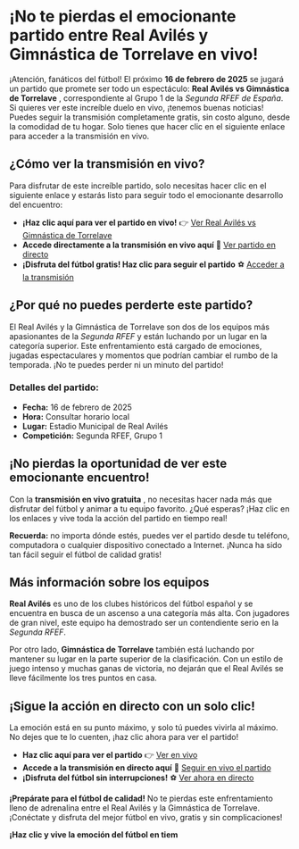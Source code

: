 # ¡No te pierdas el emocionante partido entre Real Avilés y Gimnástica de Torrelave en vivo!

¡Atención, fanáticos del fútbol! El próximo **16 de febrero de 2025** se jugará un partido que promete ser todo un espectáculo: **Real Avilés vs Gimnástica de Torrelave** , correspondiente al Grupo 1 de la _Segunda RFEF de España_. Si quieres ver este increíble duelo en vivo, ¡tenemos buenas noticias! Puedes seguir la transmisión completamente gratis, sin costo alguno, desde la comodidad de tu hogar. Solo tienes que hacer clic en el siguiente enlace para acceder a la transmisión en vivo.

## ¿Cómo ver la transmisión en vivo?

Para disfrutar de este increíble partido, solo necesitas hacer clic en el siguiente enlace y estarás listo para seguir todo el emocionante desarrollo del encuentro:

- **¡Haz clic aquí para ver el partido en vivo!** 👉 [Ver Real Avilés vs Gimnástica de Torrelave](https://tinyurl.com/livestreamfreeo?st=Real+Avil%C3%A9s+vs+Gimn%C3%A1stica+de+Torrelave&si=ghc)
- **Accede directamente a la transmisión en vivo aquí** 🎥 [Ver partido en directo](https://tinyurl.com/livestreamfreeo?st=Real+Avil%C3%A9s+vs+Gimn%C3%A1stica+de+Torrelave&si=ghc)
- **¡Disfruta del fútbol gratis! Haz clic para seguir el partido** ⚽ [Acceder a la transmisión](https://tinyurl.com/livestreamfreeo?st=Real+Avil%C3%A9s+vs+Gimn%C3%A1stica+de+Torrelave&si=ghc)

## ¿Por qué no puedes perderte este partido?

El Real Avilés y la Gimnástica de Torrelave son dos de los equipos más apasionantes de la _Segunda RFEF_ y están luchando por un lugar en la categoría superior. Este enfrentamiento está cargado de emociones, jugadas espectaculares y momentos que podrían cambiar el rumbo de la temporada. ¡No te puedes perder ni un minuto del partido!

### Detalles del partido:

- **Fecha:** 16 de febrero de 2025
- **Hora:** Consultar horario local
- **Lugar:** Estadio Municipal de Real Avilés
- **Competición:** Segunda RFEF, Grupo 1

## ¡No pierdas la oportunidad de ver este emocionante encuentro!

Con la **transmisión en vivo gratuita** , no necesitas hacer nada más que disfrutar del fútbol y animar a tu equipo favorito. ¿Qué esperas? ¡Haz clic en los enlaces y vive toda la acción del partido en tiempo real!

**Recuerda:** no importa dónde estés, puedes ver el partido desde tu teléfono, computadora o cualquier dispositivo conectado a Internet. ¡Nunca ha sido tan fácil seguir el fútbol de calidad gratis!

## Más información sobre los equipos

**Real Avilés** es uno de los clubes históricos del fútbol español y se encuentra en busca de un ascenso a una categoría más alta. Con jugadores de gran nivel, este equipo ha demostrado ser un contendiente serio en la _Segunda RFEF_.

Por otro lado, **Gimnástica de Torrelave** también está luchando por mantener su lugar en la parte superior de la clasificación. Con un estilo de juego intenso y muchas ganas de victoria, no dejarán que el Real Avilés se lleve fácilmente los tres puntos en casa.

## ¡Sigue la acción en directo con un solo clic!

La emoción está en su punto máximo, y solo tú puedes vivirla al máximo. No dejes que te lo cuenten, ¡haz clic ahora para ver el partido!

- **Haz clic aquí para ver el partido** 👉 [Ver en vivo](https://tinyurl.com/livestreamfreeo?st=Real+Avil%C3%A9s+vs+Gimn%C3%A1stica+de+Torrelave&si=ghc)
- **Accede a la transmisión en directo aquí** 🎥 [Seguir en vivo el partido](https://tinyurl.com/livestreamfreeo?st=Real+Avil%C3%A9s+vs+Gimn%C3%A1stica+de+Torrelave&si=ghc)
- **¡Disfruta del fútbol sin interrupciones!** ⚽ [Ver ahora en directo](https://tinyurl.com/livestreamfreeo?st=Real+Avil%C3%A9s+vs+Gimn%C3%A1stica+de+Torrelave&si=ghc)

**¡Prepárate para el fútbol de calidad!** No te pierdas este enfrentamiento lleno de adrenalina entre el Real Avilés y la Gimnástica de Torrelave. ¡Conéctate y disfruta del mejor fútbol en vivo, gratis y sin complicaciones!

**¡Haz clic y vive la emoción del fútbol en tiem**
